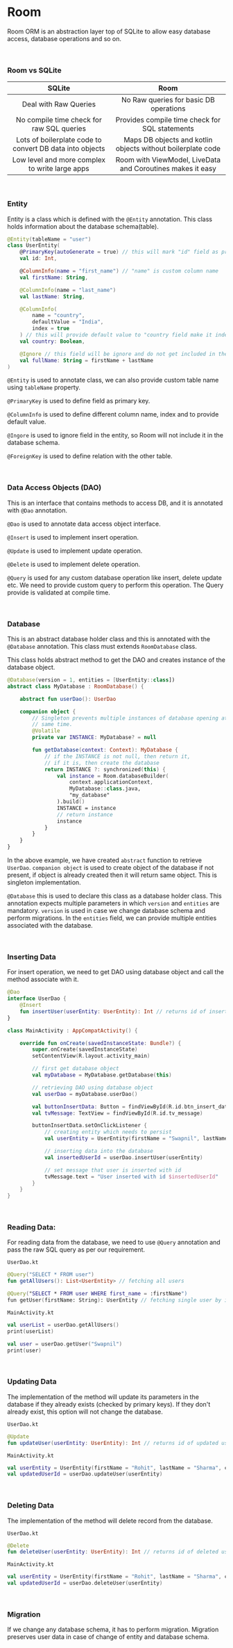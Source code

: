 # Room

Room ORM is an abstraction layer top of SQLite to allow easy database access, database operations and so on.

<br/>

### Room vs SQLite

|                          SQLite                          |                            Room                             |
|:--------------------------------------------------------:|:-----------------------------------------------------------:|
|                  Deal with Raw Queries                   |           No Raw queries for basic DB operations            |
|        No compile time check for raw SQL queries         |       Provides compile time check for SQL statements        |
| Lots of boilerplate code to convert DB data into objects | Maps DB objects and kotlin objects without boilerplate code |
|      Low level and more complex to write large apps      | Room with ViewModel, LiveData and Coroutines makes it easy  |

<br/>

### Entity

Entity is a class which is defined with the `@Entity` annotation. This class holds information about the database
schema(table).

```kotlin
@Entity(tableName = "user")
class UserEntity(
    @PrimaryKey(autoGenerate = true) // this will mark "id" field as primary key and auto increment it.
    val id: Int,

    @ColumnInfo(name = "first_name") // "name" is custom column name
    val firstName: String,

    @ColumnInfo(name = "last_name")
    val lastName: String,

    @ColumnInfo(
        name = "country",
        defaultValue = "India",
        index = true
    ) // this will provide default value to "country field make it index
    val country: Boolean,

    @Ignore // this field will be ignore and do not get included in the table
    val fullName: String = firstName + lastName
)
```

`@Entity` is used to annotate class, we can also provide custom table name using `tableName` property.

`@PrimaryKey` is used to define field as primary key.

`@ColumnInfo` is used to define different column name, index and to provide default value.

`@Ingore` is used to ignore field in the entity, so Room will not include it in the database schema.

`@ForeignKey` is used to define relation with the other table.

<br/>

### Data Access Objects (DAO)

This is an interface that contains methods to access DB, and it is annotated with `@Dao` annotation.

`@Dao` is used to annotate data access object interface.

`@Insert` is used to implement insert operation.

`@Update` is used to implement update operation.

`@Delete` is used to implement delete operation.

`@Query` is used for any custom database operation like insert, delete update etc. We need to provide custom query to
perform this operation. The Query provide is validated at compile time.

<br/>

### Database

This is an abstract database holder class and this is annotated with the `@Database` annotation. This class must
extends `RoomDatabase` class.

This class holds abstract method to get the DAO and creates instance of the database object.

```kotlin
@Database(version = 1, entities = [UserEntity::class])
abstract class MyDatabase : RoomDatabase() {

    abstract fun userDao(): UserDao

    companion object {
        // Singleton prevents multiple instances of database opening at the
        // same time.
        @Volatile
        private var INSTANCE: MyDatabase? = null

        fun getDatabase(context: Context): MyDatabase {
            // if the INSTANCE is not null, then return it,
            // if it is, then create the database
            return INSTANCE ?: synchronized(this) {
                val instance = Room.databaseBuilder(
                    context.applicationContext,
                    MyDatabase::class.java,
                    "my_database"
                ).build()
                INSTANCE = instance
                // return instance
                instance
            }
        }
    }
}
```

In the above example, we have created `abstract` function to retrieve `UserDao`. `companion object` is used to create
object of the database if not present, if object is already created then it will return same object. This is singleton
implementation.

`@Database` this is used to declare this class as a database holder class. This annotation expects multiple parameters
in which `version` and `entities` are mandatory. `version` is used in case we change database schema and perform
migrations. In the `entities` field, we can provide multiple entities associated with the database.

<br/>

### Inserting Data

For insert operation, we need to get DAO using database object and call the method associate with it.

```kotlin
@Dao
interface UserDao {
    @Insert
    fun insertUser(userEntity: UserEntity): Int // returns id of inserted user
}
```

```kotlin
class MainActivity : AppCompatActivity() {

    override fun onCreate(savedInstanceState: Bundle?) {
        super.onCreate(savedInstanceState)
        setContentView(R.layout.activity_main)

        // first get database object
        val myDatabase = MyDatabase.getDatabase(this)

        // retrieving DAO using database object
        val userDao = myDatabase.userDao()

        val buttonInsertData: Button = findViewById(R.id.btn_insert_data)
        val tvMessage: TextView = findViewById(R.id.tv_message)

        buttonInsertData.setOnClickListener {
            // creating entity which needs to persist
            val userEntity = UserEntity(firstName = "Swapnil", lastName = "Gawali", country = "India")

            // inserting data into the database
            val insertedUserId = userDao.insertUser(userEntity)

            // set message that user is inserted with id
            tvMessage.text = "User inserted with id $insertedUserId"
        }
    }
}
```

<br/>

### Reading Data:

For reading data from the database, we need to use `@Query` annotation and pass the raw SQL query as per our
requirement.

`UserDao.kt`

```kotlin
@Query("SELECT * FROM user")
fun getAllUsers(): List<UserEntity> // fetching all users

@Query("SELECT * FROM user WHERE first_name = :firstName")
fun getUser(firstName: String): UserEntity // fetching single user by its name
```

`MainActivity.kt`

```kotlin
val userList = userDao.getAllUsers()
print(userList)

val user = userDao.getUser("Swapnil")
print(user)
```

<br/>

### Updating Data

The implementation of the method will update its parameters in the database if they already exists (checked by primary
keys). If they don't already exist, this option will not change the database.

`UserDao.kt`

```kotlin
@Update
fun updateUser(userEntity: UserEntity): Int // returns id of updated user
```

`MainActivity.kt`

```kotlin
val userEntity = UserEntity(firstName = "Rohit", lastName = "Sharma", country = "Australia")
val updatedUserId = userDao.updateUser(userEntity)
```

<br/>

### Deleting Data

The implementation of the method will delete record from the database.

`UserDao.kt`

```kotlin
@Delete
fun deleteUser(userEntity: UserEntity): Int // returns id of deleted user
```

`MainActivity.kt`

```kotlin
val userEntity = UserEntity(firstName = "Rohit", lastName = "Sharma", country = "Australia")
val updatedUserId = userDao.deleteUser(userEntity)
```

<br/>

### Migration

If we change any database schema, it has to perform migration. Migration preserves user data in case of change of entity
and database schema.

